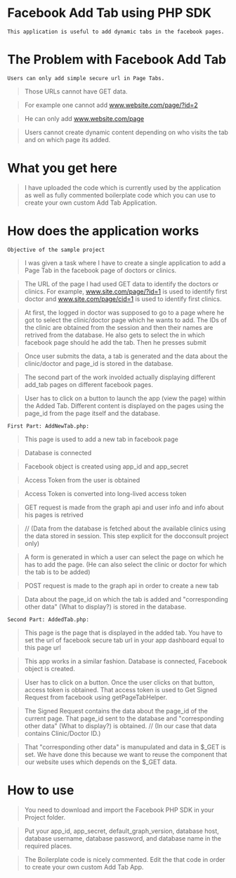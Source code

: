 # Facebook Add Tab using PHP SDK

    This application is useful to add dynamic tabs in the facebook pages.

# The Problem with Facebook Add Tab

    Users can only add simple secure url in Page Tabs.

> Those URLs cannot have GET data.

> For example one cannot add www.website.com/page/?id=2

> He can only add www.website.com/page

> Users cannot create dynamic content depending on who visits the tab and on which page its added.

# What you get here

> I have uploaded the code which is currently used by the application as well as fully commented boilerplate code which you can use to create your own custom Add Tab Application.

# How does the application works

    Objective of the sample project

> I was given a task where I have to create a single application to add a Page Tab in the facebook page of doctors or clinics.

> The URL of the page I had used GET data to identify the doctors or clinics. For example, www.site.com/page/?id=1 is used to identify first doctor and www.site.com/page/cid=1 is used to identify first clinics.

> At first, the logged in doctor was supposed to go to a page where he got to select the clinic/doctor page which he wants to add. The IDs of the clinic are obtained from the session and then their names are retrived from the database. He also gets to select the in which facebook page should he add the tab. Then he presses submit

> Once user submits the data, a tab is generated and the data about the clinic/doctor and page_id is stored in the database.

> The second part of the work involded actually displaying different add_tab pages on different facebook pages.

> User has to click on a button to launch the app (view the page) within the Added Tab. Different content is displayed on the pages using the page_id from the page itself and the database.


    First Part: AddNewTab.php:

> This page is used to add a new tab in facebook page

> Database is connected

> Facebook object is created using app_id and app_secret

> Access Token from the user is obtained

> Access Token is converted into long-lived access token

> GET request is made from the graph api and user info and info about his pages is retrived

> // (Data from the database is fetched about the available clinics using the data stored in session. This step explicit for the docconsult project only)

> A form is generated in which a user can select the page on which he has to add the page. (He can also select the clinic or doctor for which the tab is to be added)

> POST request is made to the graph api in order to create a new tab

> Data about the page_id on which the tab is added and "corresponding other data" (What to display?) is stored in the database.


    Second Part: AddedTab.php:

> This page is the page that is displayed in the added tab. You have to set the url of facebook secure tab url in your app dashboard equal to this page url

> This app works in a similar fashion. Database is connected, Facebook object is created.

> User has to click on a button. Once the user clicks on that button, access token is obtained. That access token is used to Get Signed Request from facebook using getPageTabHelper.

> The Signed Request contains the data about the page_id of the current page. That page_id sent to the database and "corresponding other data" (What to display?) is obtained. // (In our case that data contains Clinic/Doctor ID.)

> That "corresponding other data" is manupulated and data in $_GET is set. We have done this because we want to reuse the component that our website uses which depends on the $_GET data.


# How to use

> You need to download and import the Facebook PHP SDK in your Project folder.

> Put your app_id, app_secret, default_graph_version, database host, database username, database password, and database name in the required places.

> The Boilerplate code is nicely commented. Edit the that code in order to create your own custom Add Tab App.